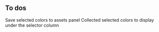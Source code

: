 ## To dos
Save selected colors to assets panel
Collected selected colors to display under the selector column